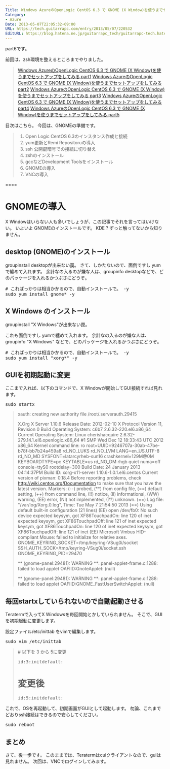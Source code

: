 ```yaml
---
Title: Windows AzureのOpenLogic CentOS 6.3 で GNOME (X Window)を使うまでセットアップをしてみる part6
Category:
- Azure
Date: 2013-05-07T22:05:32+09:00
URL: https://tech.guitarrapc.com/entry/2013/05/07/220532
EditURL: https://blog.hatena.ne.jp/guitarrapc_tech/guitarrapc-tech.hatenablog.com/atom/entry/11696248318757675676
---
```


part6です。

前回は、zsh環境を整えるところまでやりました。
<blockquote><a href="http://guitarrapc.wordpress.com/2013/05/06/windows-azure%e3%81%aeopenlogic-centos-6-3-%e3%81%a7-gnome-x-window%e3%82%92%e4%bd%bf%e3%81%86%e3%81%be%e3%81%a7%e3%82%bb%e3%83%83%e3%83%88%e3%82%a2%e3%83%83%e3%83%97%e3%82%92%e3%81%97%e3%81%a6/" target="_blank">Windows AzureのOpenLogic CentOS 6.3 で GNOME (X Window)を使うまでセットアップをしてみる part1</a>
<a href="http://guitarrapc.wordpress.com/2013/05/06/windows-azure%e3%81%aeopenlogic-centos-6-3-%e3%81%a7-gnome-x-window%e3%82%92%e4%bd%bf%e3%81%86%e3%81%be%e3%81%a7%e3%82%bb%e3%83%83%e3%83%88%e3%82%a2%e3%83%83%e3%83%97%e3%82%92%e3%81%97%e3%81%a6-2/" target="_blank">Windows AzureのOpenLogic CentOS 6.3 で GNOME (X Window)を使うまでセットアップをしてみる part2</a>
<a href="http://guitarrapc.wordpress.com/2013/05/07/windows-azure%e3%81%aeopenlogic-centos-6-3-%e3%81%a7-gnome-x-window%e3%82%92%e4%bd%bf%e3%81%86%e3%81%be%e3%81%a7%e3%82%bb%e3%83%83%e3%83%88%e3%82%a2%e3%83%83%e3%83%97%e3%82%92%e3%81%97%e3%81%a6-3/" target="_blank">Windows AzureのOpenLogic CentOS 6.3 で GNOME (X Window)を使うまでセットアップをしてみる part3</a>
<a href="http://guitarrapc.wordpress.com/2013/05/08/windows-azure%e3%81%aeopenlogic-centos-6-3-%e3%81%a7-gnome-x-window%e3%82%92%e4%bd%bf%e3%81%86%e3%81%be%e3%81%a7%e3%82%bb%e3%83%83%e3%83%88%e3%82%a2%e3%83%83%e3%83%97%e3%82%92%e3%81%97%e3%81%a6-5/" target="_blank">Windows AzureのOpenLogic CentOS 6.3 で GNOME (X Window)を使うまでセットアップをしてみる part4</a>
<a href="http://guitarrapc.wordpress.com/2013/05/08/windows-azure%e3%81%aeopenlogic-centos-6-3-%e3%81%a7-gnome-x-window%e3%82%92%e4%bd%bf%e3%81%86%e3%81%be%e3%81%a7%e3%82%bb%e3%83%83%e3%83%88%e3%82%a2%e3%83%83%e3%83%97%e3%82%92%e3%81%97%e3%81%a6-6/" target="_blank">Windows AzureのOpenLogic CentOS 6.3 で GNOME (X Window)を使うまでセットアップをしてみる part5</a>
</blockquote>

目次はこちら。
今回は、GNOMEの準備です。
<blockquote>
<ol>
	<li>Open Logic CentOS 6.3のインスタンス作成と接続</li>
	<li>yum更新とRemi Repositoruの導入</li>
	<li>ssh 公開鍵暗号での接続に切り替え</li>
	<li>zshのインストール</li>
	<li>gccなどDevelopment Toolsをインストール</li>
	<li>GNOMEの導入</li>
	<li>VNCの導入</li>
</ol>
</blockquote>

====


<h1>GNOMEの導入</h1>
X Windowはいらない人も多いでしょうが、この記事でそれを言ってはいけない。
いよいよ GNOMEのインストールです。 KDE ? ずっと触ってないから知りません。

<h2>desktop (GNOME)のインストール</h2>
groupinstall desktopが出来ない罠。
さて、しかたないので、面倒ですし yumで纏めて入れます。
余計なの入るのが嫌な人は、groupinfo desktopなどで、どのパッケージを入れるかつぶさにどうぞ。

<pre class="brush: powershell">
# こればっかりは相当かかるので、自動インストールで。 -y
sudo yum install gnome* -y
</pre>

<h2>X Windows のインストール</h2>
groupinstall "X Windows"が出来ない罠。

これも面倒ですし yumで纏めて入れます。
余計なの入るのが嫌な人は、groupinfo "X Windows" などで、どのパッケージを入れるかつぶさにどうぞ。

<pre class="brush: powershell">
# こればっかりは相当かかるので、自動インストールで。 -y
sudo yum install &quot;xorg*&quot; -y
</pre>

<h2>GUIを初期起動に変更</h2>
ここまで入れば、以下のコマンドで、X Windowが開始してGUI接続すれば見れます。
<pre class="brush: powershell">
sudo startx
</pre>

<blockquote>xauth:  creating new authority file /root/.serverauth.29415


X.Org X Server 1.10.6
Release Date: 2012-02-10
X Protocol Version 11, Revision 0
Build Operating System: c6b7 2.6.32-220.el6.x86_64
Current Operating System: Linux cherishacquire 2.6.32-279.14.1.el6.openlogic.x86_64 #1 SMP Wed Dec 12 18:33:43 UTC 2012 x86_64
Kernel command line: ro root=UUID=9246707a-30ab-47be-b78f-bb7b24a459a8 rd_NO_LUKS rd_NO_LVM LANG=en_US.UTF-8 rd_NO_MD SYSFONT=latarcyrheb-sun16 crashkernel=129M@0M  KEYBOARDTYPE=pc KEYTABLE=us rd_NO_DM rhgb quiet numa=off console=ttyS0 rootdelay=300
Build Date: 24 January 2013  04:14:37PM
Build ID: xorg-x11-server 1.10.6-1.0.1.el6.centos
Current version of pixman: 0.18.4
		Before reporting problems, check http://wiki.centos.org/Documentation
		to make sure that you have the latest version.
Markers: (--) probed, (**) from config file, (==) default setting,
		(++) from command line, (!!) notice, (II) informational,
		(WW) warning, (EE) error, (NI) not implemented, (??) unknown.
(==) Log file: "/var/log/Xorg.0.log", Time: Tue May  7 21:54:50 2013
(==) Using default built-in configuration (21 lines)
(EE) open /dev/fb0: No such device
expected keysym, got XF86TouchpadOn: line 120 of inet
expected keysym, got XF86TouchpadOff: line 121 of inet
expected keysym, got XF86TouchpadOn: line 120 of inet
expected keysym, got XF86TouchpadOff: line 121 of inet
(EE) Microsoft Vmbus HID-compliant Mouse: failed to initialize for relative axes.
GNOME_KEYRING_SOCKET=/tmp/keyring-VSug0i/socket
SSH_AUTH_SOCK=/tmp/keyring-VSug0i/socket.ssh
GNOME_KEYRING_PID=29470

** (gnome-panel:29481): WARNING **: panel-applet-frame.c:1288: failed to load applet OAFIID:GnoteApplet:
(null)

** (gnome-panel:29481): WARNING **: panel-applet-frame.c:1288: failed to load applet OAFIID:GNOME_FastUserSwitchApplet:
(null)</blockquote>


<h2>毎回startxしていられないので自動起動させる</h2>
Teratermで入ってX Windowsを毎回開始とかしていられません。
そこで、GUIを初期起動に変更します。

設定ファイル/etc/inittab をvimで編集します。
<pre class="brush: powershell">
sudo vim /etc/inittab
</pre>

<blockquote># 以下を 3 から 5に変更
<pre class="brush: powershell">
id:3:initdefault:
</pre>
	
# 変更後
<pre class="brush: powershell">
id:5:initdefault:
</pre></blockquote>

これで、OSを再起動して、初期画面がGUIとして起動します。
勿論、これまでどおりssh接続はできるので安心してください。
<pre class="brush: powershell">
sudo reboot
</pre>


<h2>まとめ</h2>
さて、後一歩です。
このままでは、Teratermはcuiクライアントなので、guiは見れません。
次回は、VNCでログインしてみます。
